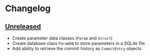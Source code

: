 # Changelog

## [Unreleased]

- Create parameter data classes (`Param` and `Struct`)
- Create database class `ParamDB` to store parameters in a SQLite file
- Add ability to retrieve the commit history as `CommitEntry` objects.

[unreleased]: https://github.com/PainterQubits/paramdb
